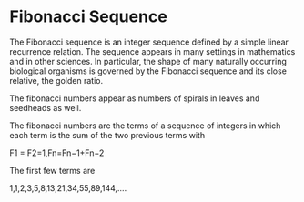 
# Fibonacci Sequence

The Fibonacci sequence is an integer sequence defined by a simple linear recurrence relation. The sequence appears in many settings in mathematics and in other sciences. In particular, the shape of many naturally occurring biological organisms is governed by the Fibonacci sequence and its close relative, the golden ratio.

The fibonacci numbers appear as numbers of spirals in leaves and seedheads as well.

The fibonacci numbers are the terms of a sequence of integers in which each term is the sum of the two previous terms with

F1 = F2=1,Fn=Fn−1+Fn−2

The first few terms are

1,1,2,3,5,8,13,21,34,55,89,144,….